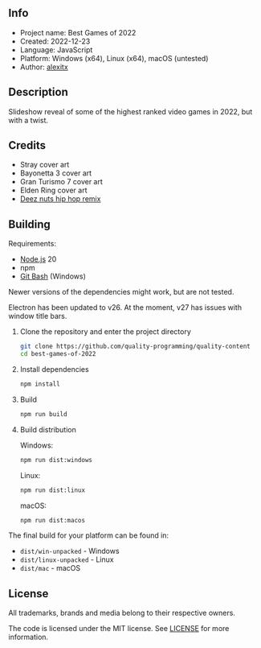 ## Info

- Project name: Best Games of 2022
- Created: 2022-12-23
- Language: JavaScript
- Platform: Windows (x64), Linux (x64), macOS (untested)
- Author: [alexitx][alexitx]


## Description

Slideshow reveal of some of the highest ranked video games in 2022, but with a twist.


## Credits

- Stray cover art
- Bayonetta 3 cover art
- Gran Turismo 7 cover art
- Elden Ring cover art
- [Deez nuts hip hop remix][deez-nuts-remix]


## Building

Requirements:
- [Node.js][node-download] 20
- npm
- [Git Bash][git-bash-download] (Windows)

Newer versions of the dependencies might work, but are not tested.

Electron has been updated to v26. At the moment, v27 has issues with window title bars.

1. Clone the repository and enter the project directory

    ```sh
    git clone https://github.com/quality-programming/quality-content
    cd best-games-of-2022
    ```

2. Install dependencies

    ```sh
    npm install
    ```

3. Build

    ```sh
    npm run build
    ```

4. Build distribution

    Windows:
    ```sh
    npm run dist:windows
    ```

    Linux:
    ```sh
    npm run dist:linux
    ```

    macOS:
    ```sh
    npm run dist:macos
    ```

The final build for your platform can be found in:
- `dist/win-unpacked` - Windows
- `dist/linux-unpacked` - Linux
- `dist/mac` - macOS


## License

All trademarks, brands and media belong to their respective owners.

The code is licensed under the MIT license. See [LICENSE][license] for more information.


[alexitx]: https://github.com/alexitx
[deez-nuts-remix]: https://www.youtube.com/watch?v=tvbdz0ayASc
[node-download]: https://nodejs.org/en/download
[git-bash-download]: https://git-scm.com/downloads
[license]: https://github.com/quality-programming/quality-content/blob/master/best-games-of-2022/LICENSE
